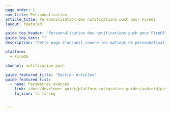 ```yaml
---
page_order: 1
nav_title: Personnalisation
article_title: Personnalisation des notifications push pour FireOS
layout: featured

guide_top_header: "Personnalisation des notifications push pour FireOS"
guide_top_text: ""
description: "Cette page d’accueil couvre les options de personnalisation des notifications push du SDK Braze pour FireOS."

platform: 
  - FireOS

channel: notification push

guide_featured_title: "Section Articles"
guide_featured_list:
  - name: Paramètres avancés
    link: /docs/developer_guide/platform_integration_guides/android/push_notifications/fireos/customization/advanced_settings/
    fa_icon: fa fa-cog


---
```

<br><br>
